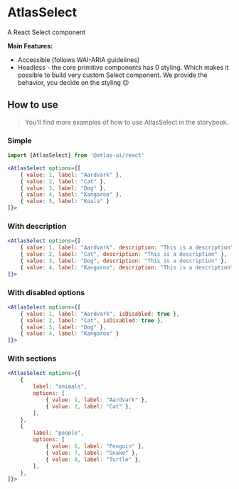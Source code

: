 # AtlasSelect

A React Select component

**Main Features:**
- Accessible (follows WAI-ARIA guidelines)
- Headless - the core primitive components has 0 styling. Which makes it possible to build very custom Select component. We provide the behavior, you decide on the styling 😉

## How to use

> You'll find more examples of how to use AtlasSelect in the storybook.

### Simple

```jsx
import {AtlasSelect} from '@atlas-ui/react'

<AtlasSelect options={[
    { value: 1, label: "Aardvark" },
    { value: 2, label: "Cat" },
    { value: 3, label: "Dog" },
    { value: 4, label: "Kangaroo" },
    { value: 5, label: "Koala" }
]}>
```

### With description

```jsx
<AtlasSelect options={[
    { value: 1, label: "Aardvark", description: "This is a description" },
    { value: 2, label: "Cat", description: "This is a description" },
    { value: 3, label: "Dog", description: "This is a description" },
    { value: 4, label: "Kangaroo", description: "This is a description" }
]}>
```

### With disabled options

```jsx
<AtlasSelect options={[
    { value: 1, label: "Aardvark", isDisabled: true },
    { value: 2, label: "Cat", isDisabled: true },
    { value: 3, label: "Dog" },
    { value: 4, label: "Kangaroo" }
]}>
```

### With sections

```jsx
<AtlasSelect options={[
    {
        label: "animals",
        options: [
            { value: 1, label: "Aardvark" },
            { value: 2, label: "Cat" },
        ],
    },
    {
        label: "people",
        options: [
            { value: 6, label: "Penguin" },
            { value: 7, label: "Snake" },
            { value: 8, label: "Turtle" },
        ],
    },
]}>
```